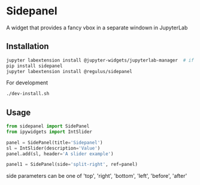 # Sidepanel

A widget that provides a fancy vbox in a separate windown in JupyterLab 

## Installation

```bash
jupyter labextension install @jupyter-widgets/jupyterlab-manager  # if not installed already
pip install sidepanel
jupyter labextension install @regulus/sidepanel
```

For development
```bash
./dev-install.sh
```

## Usage

```python
from sidepanel import SidePanel
from ipywidgets import IntSlider

panel = SidePanel(title='Sidepanel')
sl = IntSlider(description='Value')
panel.add(sl, header='A slider example')

panel1 = SidePanel(side='split-right', ref=panel)

```

side parameters can be one of 'top', 'right', 'bottom', 'left', 'before', 'after'


<!-- ![sidepanel](sidepanel.gif) -->
